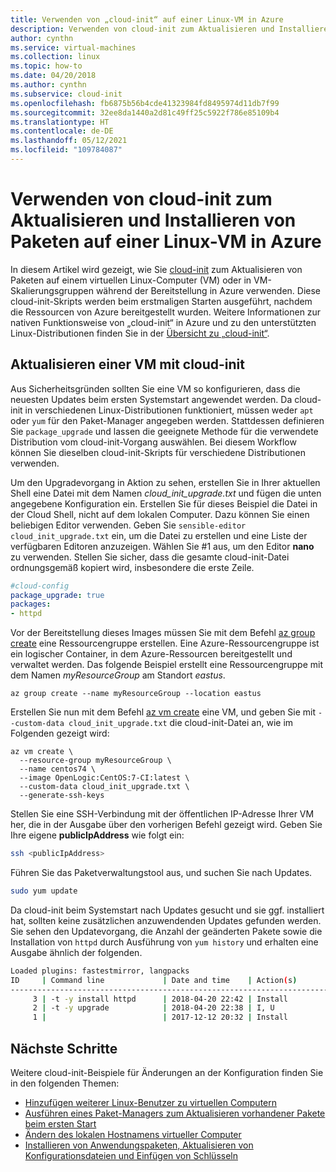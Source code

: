 ```yaml
---
title: Verwenden von „cloud-init“ auf einer Linux-VM in Azure
description: Verwenden von cloud-init zum Aktualisieren und Installieren von Paketen auf einer Linux-VM während der Erstellung mit der Azure CLI
author: cynthn
ms.service: virtual-machines
ms.collection: linux
ms.topic: how-to
ms.date: 04/20/2018
ms.author: cynthn
ms.subservice: cloud-init
ms.openlocfilehash: fb6875b56b4cde41323984fd8495974d11db7f99
ms.sourcegitcommit: 32ee8da1440a2d81c49ff25c5922f786e85109b4
ms.translationtype: HT
ms.contentlocale: de-DE
ms.lasthandoff: 05/12/2021
ms.locfileid: "109784087"
---
```

# <a name="use-cloud-init-to-update-and-install-packages-in-a-linux-vm-in-azure"></a>Verwenden von cloud-init zum Aktualisieren und Installieren von Paketen auf einer Linux-VM in Azure
In diesem Artikel wird gezeigt, wie Sie [cloud-init](https://cloudinit.readthedocs.io) zum Aktualisieren von Paketen auf einem virtuellen Linux-Computer (VM) oder in VM-Skalierungsgruppen während der Bereitstellung in Azure verwenden. Diese cloud-init-Skripts werden beim erstmaligen Starten ausgeführt, nachdem die Ressourcen von Azure bereitgestellt wurden. Weitere Informationen zur nativen Funktionsweise von „cloud-init“ in Azure und zu den unterstützten Linux-Distributionen finden Sie in der [Übersicht zu „cloud-init“](using-cloud-init.md).

## <a name="update-a-vm-with-cloud-init"></a>Aktualisieren einer VM mit cloud-init
Aus Sicherheitsgründen sollten Sie eine VM so konfigurieren, dass die neuesten Updates beim ersten Systemstart angewendet werden. Da cloud-init in verschiedenen Linux-Distributionen funktioniert, müssen weder `apt` oder `yum` für den Paket-Manager angegeben werden. Stattdessen definieren Sie `package_upgrade` und lassen die geeignete Methode für die verwendete Distribution vom cloud-init-Vorgang auswählen. Bei diesem Workflow können Sie dieselben cloud-init-Skripts für verschiedene Distributionen verwenden.

Um den Upgradevorgang in Aktion zu sehen, erstellen Sie in Ihrer aktuellen Shell eine Datei mit dem Namen *cloud_init_upgrade.txt* und fügen die unten angegebene Konfiguration ein. Erstellen Sie für dieses Beispiel die Datei in der Cloud Shell, nicht auf dem lokalen Computer. Dazu können Sie einen beliebigen Editor verwenden. Geben Sie `sensible-editor cloud_init_upgrade.txt` ein, um die Datei zu erstellen und eine Liste der verfügbaren Editoren anzuzeigen. Wählen Sie #1 aus, um den Editor **nano** zu verwenden. Stellen Sie sicher, dass die gesamte cloud-init-Datei ordnungsgemäß kopiert wird, insbesondere die erste Zeile.  

```yaml
#cloud-config
package_upgrade: true
packages:
- httpd
```

Vor der Bereitstellung dieses Images müssen Sie mit dem Befehl [az group create](/cli/azure/group) eine Ressourcengruppe erstellen. Eine Azure-Ressourcengruppe ist ein logischer Container, in dem Azure-Ressourcen bereitgestellt und verwaltet werden. Das folgende Beispiel erstellt eine Ressourcengruppe mit dem Namen *myResourceGroup* am Standort *eastus*.

```azurecli-interactive 
az group create --name myResourceGroup --location eastus
```

Erstellen Sie nun mit dem Befehl [az vm create](/cli/azure/vm) eine VM, und geben Sie mit `--custom-data cloud_init_upgrade.txt` die cloud-init-Datei an, wie im Folgenden gezeigt wird:

```azurecli-interactive 
az vm create \
  --resource-group myResourceGroup \
  --name centos74 \
  --image OpenLogic:CentOS:7-CI:latest \
  --custom-data cloud_init_upgrade.txt \
  --generate-ssh-keys 
```

Stellen Sie eine SSH-Verbindung mit der öffentlichen IP-Adresse Ihrer VM her, die in der Ausgabe über den vorherigen Befehl gezeigt wird. Geben Sie Ihre eigene **publicIpAddress** wie folgt ein:

```bash
ssh <publicIpAddress>
```

Führen Sie das Paketverwaltungstool aus, und suchen Sie nach Updates.

```bash
sudo yum update
```

Da cloud-init beim Systemstart nach Updates gesucht und sie ggf. installiert hat, sollten keine zusätzlichen anzuwendenden Updates gefunden werden.  Sie sehen den Updatevorgang, die Anzahl der geänderten Pakete sowie die Installation von `httpd` durch Ausführung von `yum history` und erhalten eine Ausgabe ähnlich der folgenden.

```bash
Loaded plugins: fastestmirror, langpacks
ID     | Command line             | Date and time    | Action(s)      | Altered
-------------------------------------------------------------------------------
     3 | -t -y install httpd      | 2018-04-20 22:42 | Install        |    5
     2 | -t -y upgrade            | 2018-04-20 22:38 | I, U           |   65
     1 |                          | 2017-12-12 20:32 | Install        |  522
```

## <a name="next-steps"></a>Nächste Schritte
Weitere cloud-init-Beispiele für Änderungen an der Konfiguration finden Sie in den folgenden Themen:
 
- [Hinzufügen weiterer Linux-Benutzer zu virtuellen Computern](cloudinit-add-user.md)
- [Ausführen eines Paket-Managers zum Aktualisieren vorhandener Pakete beim ersten Start](cloudinit-update-vm.md)
- [Ändern des lokalen Hostnamens virtueller Computer](cloudinit-update-vm-hostname.md) 
- [Installieren von Anwendungspaketen, Aktualisieren von Konfigurationsdateien und Einfügen von Schlüsseln](tutorial-automate-vm-deployment.md)
